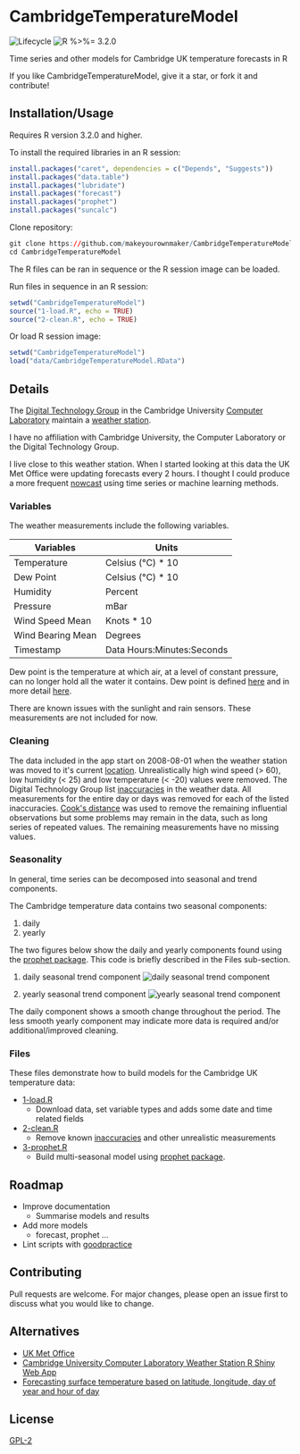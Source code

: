 # CambridgeTemperatureModel

![Lifecycle
](https://img.shields.io/badge/lifecycle-experimental-orange.svg?style=flat)
![R
%>%= 3.2.0](https://img.shields.io/badge/R->%3D3.2.0-blue.svg?style=flat)

Time series and other models for Cambridge UK temperature forecasts in R

If you like CambridgeTemperatureModel, give it a star, or fork it and contribute!


## Installation/Usage

Requires R version 3.2.0 and higher.

To install the required libraries in an R session:
```r
install.packages("caret", dependencies = c("Depends", "Suggests"))
install.packages("data.table")
install.packages("lubridate")
install.packages("forecast")
install.packages("prophet")
install.packages("suncalc")
```

Clone repository:
```r
git clone https://github.com/makeyourownmaker/CambridgeTemperatureModel
cd CambridgeTemperatureModel
```

The R files can be ran in sequence or the R session image can be loaded.

Run files in sequence in an R session:
```r
setwd("CambridgeTemperatureModel")
source("1-load.R", echo = TRUE)
source("2-clean.R", echo = TRUE)
```

Or load R session image:
```r
setwd("CambridgeTemperatureModel")
load("data/CambridgeTemperatureModel.RData")
```


## Details

The [Digital Technology Group](https://www.cl.cam.ac.uk/research/dtg/) in the Cambridge University
[Computer Laboratory](https://www.cl.cam.ac.uk/) maintain a [weather station](https://www.cl.cam.ac.uk/research/dtg/weather/).

I have no affiliation with Cambridge University, the Computer Laboratory or the Digital Technology Group.

I live close to this weather station.  When I started looking at this data the UK Met Office
were updating forecasts every 2 hours.  I thought I could produce a more frequent
[nowcast](https://en.wikipedia.org/wiki/Nowcasting_(meteorology)) using time series or
machine learning methods.


### Variables

The weather measurements include the following variables.

| Variables         | Units                      |
|-------------------|----------------------------|
| Temperature       | Celsius (°C) * 10          |
| Dew Point         | Celsius (°C) * 10          |
| Humidity          | Percent                    |
| Pressure          | mBar                       |
| Wind Speed Mean   | Knots * 10                 |
| Wind Bearing Mean | Degrees                    |
| Timestamp         | Data Hours:Minutes:Seconds |

Dew point is the temperature at which air, at a level of constant pressure, can no longer hold all the
water it contains.  Dew point is defined [here](https://www.cl.cam.ac.uk/research/dtg/weather/dewpoint.html)
and in more detail [here](http://www.faqs.org/faqs/meteorology/temp-dewpoint/).

There are known issues with the sunlight and rain sensors.  These measurements are not included for now.


### Cleaning

The data included in the app start on 2008-08-01 when the weather station was moved to it's current
[location](https://www.cl.cam.ac.uk/research/dtg/weather/map.html).  Unrealistically high wind speed (> 60),
low humidity (< 25) and low temperature (< -20) values were removed.  The Digital Technology
Group list [inaccuracies](https://www.cl.cam.ac.uk/research/dtg/weather/inaccuracies.html) in the weather
data.  All measurements for the entire day or days was removed for each of the listed inaccuracies.
[Cook's distance](https://en.wikipedia.org/wiki/Cook%27s_distance)
was used to remove the remaining influential observations but some problems may remain in the data, such as
long series of repeated values.  The remaining measurements have no missing values.


### Seasonality

In general, time series can be decomposed into seasonal and trend components.

The Cambridge temperature data contains two seasonal components:
1. daily
2. yearly

The two figures below show the daily and yearly components found using the
[prophet package](https://cran.r-project.org/web/packages/prophet/).  This
code is briefly described in the Files sub-section.

1. daily seasonal trend component
![daily seasonal trend component
](https://github.com/makeyourownmaker/CambridgeTemperatureModel/blob/master/figures/prophet.daily.componet.01.png "daily seasonal trend component")

2. yearly seasonal trend component
![yearly seasonal trend component
](https://github.com/makeyourownmaker/CambridgeTemperatureModel/blob/master/figures/prophet.yearly.componet.01.png "yearly seasonal trend component")

The daily component shows a smooth change throughout the period.
The less smooth yearly component may indicate more data is required and/or
additional/improved cleaning.


### Files

These files demonstrate how to build models for the Cambridge UK temperature data:

 * [1-load.R](https://github.com/makeyourownmaker/CambridgeTemperatureModel/blob/master/1-load.R)
   * Download data, set variable types and adds some date and time related fields
 * [2-clean.R](https://github.com/makeyourownmaker/CambridgeTemperatureModel/blob/master/2-clean.R)
   * Remove known [inaccuracies](https://www.cl.cam.ac.uk/research/dtg/weather/inaccuracies.html) and other unrealistic measurements
 * [3-prophet.R](https://github.com/makeyourownmaker/CambridgeTemperatureModel/blob/master/3-prophet.R)
   * Build multi-seasonal model using [prophet package](https://cran.r-project.org/web/packages/prophet/).


## Roadmap

* Improve documentation
  * Summarise models and results
* Add more models
  * forecast, prophet ...
* Lint scripts with [goodpractice](https://cran.r-project.org/web/packages/goodpractice/index.html)


## Contributing

Pull requests are welcome. For major changes, please open an issue first to discuss what you would like to change.


## Alternatives

* [UK Met Office](https://metoffice.gov.uk/)
* [Cambridge University Computer Laboratory Weather Station R Shiny Web App](https://github.com/makeyourownmaker/ComLabWeatherShiny)
* [Forecasting surface temperature based on latitude, longitude, day of year and hour of day](https://github.com/makeyourownmaker/ParametricWeatherModel)


## License

[GPL-2](https://www.gnu.org/licenses/old-licenses/gpl-2.0.en.html)
